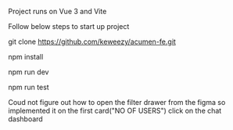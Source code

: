 Project runs on Vue 3 and Vite

Follow below steps to start up project 

git clone https://github.com/keweezy/acumen-fe.git

npm install

npm run dev


<!-- To run test  -->
npm run test


Coud not figure out how to open the filter drawer from the figma so implemented it on the first card("NO OF USERS") click on the chat dashboard